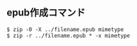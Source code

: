 ## epub作成コマンド

    $ zip -0 -X ../filename.epub mimetype
    $ zip -r ../filename.epub * -x mimetype
